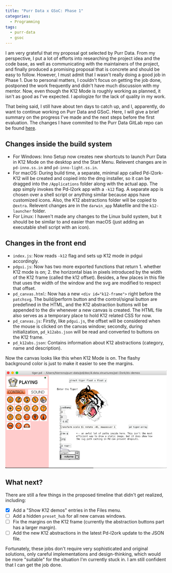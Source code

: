 ```yaml
---
title: "Purr Data x GSoC: Phase 1"
categories:
  - Programming
tags:
  - purr-data
  - gsoc
---
```


I am very grateful that my proposal got selected by Purr Data. From my perspective, I put a lot of
efforts into researching the project idea and the code base, as well as communicating with the
maintainers of the project, and finally produced a promising proposal that is concrete and should be easy
to follow. However, I must admit that I wasn't really doing a good job in Phase 1. Due to personal
matters, I couldn't focus on getting the job done, postponed the work frequently and didn't have much
discussion with my mentor. Now, even though the K12 Mode is roughly working as planned, it isn't as good
as I've expected. I apologize for the lack of quality in my work.

That being said, I still have about ten days to catch up, and I, apparently, do want to continue working
on Purr Data and GSoC. Here, I will give a brief summary on the progress I've made and the next steps
before the first evaluation. The changes I have commited to the Purr Data GitLab repo can be found
[here](https://git.purrdata.net/nerrons/purr-data/merge_requests/2).

## Changes inside the build system
+ For Windows: Inno Setup now creates new shortcuts to launch Purr Data in K12 Mode on the desktop and
  the Start Menu. Relevent changes are in `pd-inno.ss.in` and `pd-inno-light.ss.in`.
+ For macOS: During build time, a separate, minimal app called Pd-l2ork-K12 will be created and copied
  into the dmg installer, so it can be dragged into the `/Applications` folder along with the actual
  app. The app simply invokes the Pd-l2ork app with a `-k12` flag. A separate app is chosen over a shell
  script or anything similar because apps have customized icons. Also, the K12 abstractions folder will
  be copied to `@extra`. Relevent changes are in the `darwin_app` Makefile and the `k12-launcher` folder.
+ For Linux: I haven't made any changes to the Linux build system, but it should be be similar to and
  easier than macOS (just adding an executable shell script with an icon).

## Changes in the front end
+ `index.js`: Now reads `-k12` flag and sets up K12 mode in pdgui accordingly.
+ `pdgui.js`: Now has two more exported functions that return 1. whether K12 mode is on; 2. the
  horizontal bias in pixels introduced by the width of the K12 frame (called the k12 offset). Besides, a
  few places in this file that uses the width of the window and the svg are modified to respect that
  offset.
+ `pd_canvas.html`: Now has a new `<div id="k12-frame">` right before the `patchsvg`. The build/perform
  button and the control/signal button are predefined in the HTML, and the K12 abstraction buttons will
  be appended to the div whenever a new canvas is created. The HTML file also serves as a temporary
  place to hold K12 related CSS for now.
+ `pd_canvas.js`: Firstly, like `pdgui.js`, the offset will be considered when the mouse is clicked on
  the canvas window; secondly, during initialization, `pd_k12abs.json` will be read and converted to
  buttons on the K12 frame.
+ `pd_k12abs.json`: Contains information about K12 abstractions (category, name and description).

Now the canvas looks like this when K12 Mode is on. The flashy background color is just to make it easier
to see the margins.

![k12-tiger](/images/k12-tiger.png)

## What next?
There are still a few things in the proposed timeline that didn't get realized, including:

+ [X] Add a "Show K12 demos" entries in the Files menu.
+ [ ] Add a hidden `preset_hub` for all new canvas windows.
+ [ ] Fix the margins on the K12 frame (currently the abstraction buttons part has a larger margin).
+ [ ] Add the new K12 abstractions in the latest Pd-l2ork update to the JSON file.

Fortunately, these jobs don't require very sophisticated and original solutions, only careful
implementations and design-thinking, which would be more "suitable" for the situation I'm currently stuck
in. I am still confident that I can get the job done.
